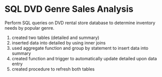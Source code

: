 # SQL DVD Genre Sales Analysis
Perform SQL queries on DVD rental store database to determine inventory needs by popular genre.

1. created two tables (detailed and summary)
2. inserted data into detailed by using inner joins
3. used aggregate function and group by statement to insert data into summary 
4. created function and trigger to automatically update detailed upon data entry
5. created procedure to refresh both tables

